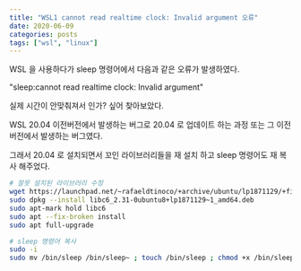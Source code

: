 ```yaml
---
title: "WSL1 cannot read realtime clock: Invalid argument 오류"
date: 2020-06-09
categories: posts
tags: ["wsl", "linux"]
---
```


WSL 을 사용하다가 sleep 명령어에서 다음과 같은 오류가 발생하였다.

"sleep:cannot read realtime clock: Invalid argument" 

실제 시간이 안맞춰져서 인가? 싶어 찾아보았다.

WSL 20.04 이전버전에서 발생하는 버그로 20.04 로 업데이트 하는 과정 또는 그 이전 버전에서 발생하는 버그였다.

그래서 20.04 로 설치되면서 꼬인 라이브러리들을 재 설치 하고 sleep 명령어도 재 복사 해주었다.


```sh
# 잘못 설치된 라이브러리 수정
wget https://launchpad.net/~rafaeldtinoco/+archive/ubuntu/lp1871129/+files/libc6_2.31-0ubuntu8+lp1871129~1_amd64.deb
sudo dpkg --install libc6_2.31-0ubuntu8+lp1871129~1_amd64.deb
sudo apt-mark hold libc6
sudo apt --fix-broken install
sudo apt full-upgrade
```

```sh
# sleep 명령어 복사
sudo -i
sudo mv /bin/sleep /bin/sleep~ ; touch /bin/sleep ; chmod +x /bin/sleep
```